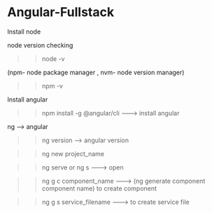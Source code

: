 # Angular-Fullstack
Install node  

node version checking 

>> node -v

(npm- node package manager , nvm- node version manager)

>> npm -v

Install angular 

>> npm install -g @angular/cli  ---> install angular

ng --> angular

>> ng version --> angular version

>> ng new project_name

>> ng serve or ng s  ---> open

>> ng g c component_name  ---> (ng generate component component name) to create component

>> ng g s service_filename ---> to create service file
